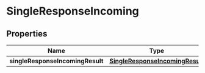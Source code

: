# SingleResponseIncoming

## Properties
Name | Type | Description | Notes
------------ | ------------- | ------------- | -------------
**singleResponseIncomingResult** | [**SingleResponseIncomingResult**](SingleResponseIncomingResult.md) |  |  [optional]
